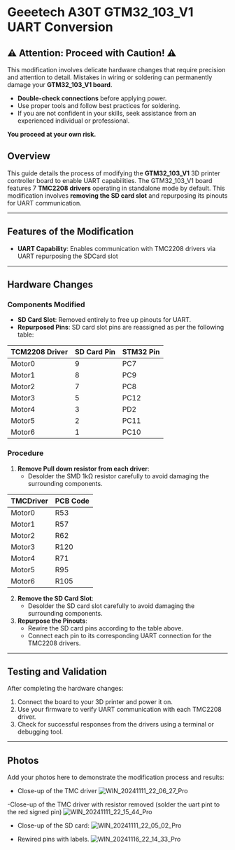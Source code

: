 # Geeetech A30T GTM32_103_V1 UART Conversion

## ⚠️ Attention: Proceed with Caution! ⚠️
This modification involves delicate hardware changes that require precision and attention to detail. Mistakes in wiring or soldering can permanently damage your **GTM32_103_V1 board**. 

- **Double-check connections** before applying power.
- Use proper tools and follow best practices for soldering.
- If you are not confident in your skills, seek assistance from an experienced individual or professional.

**You proceed at your own risk.**

## Overview
This guide details the process of modifying the **GTM32_103_V1** 3D printer controller board to enable UART capabilities. The GTM32_103_V1 board features 7 **TMC2208 drivers** operating in standalone mode by default. This modification involves **removing the SD card slot** and repurposing its pinouts for UART communication.

---

## Features of the Modification
- **UART Capability**: Enables communication with TMC2208 drivers via UART repurposing the SDCard slot
---

## Hardware Changes

### Components Modified
- **SD Card Slot**: Removed entirely to free up pinouts for UART.
- **Repurposed Pins**: SD card slot pins are reassigned as per the following table:

| TCM2208 Driver | SD Card Pin | STM32 Pin |
|-------------|-------------|-----------|
| Motor0   | 9           | PC7       |
| Motor1   | 8           | PC9       |
| Motor2   | 7           | PC8       |
| Motor3   | 5           | PC12      |
| Motor4   | 3           | PD2       |
| Motor5   | 2           | PC11      |
| Motor6   | 1           | PC10      |

### Procedure
1. **Remove Pull down resistor from each driver**:
   - Desolder the SMD 1kΩ resistor carefully to avoid damaging the surrounding components.

| TMCDriver | PCB Code |
|----------|---------------|
| Motor0   | R53           |
| Motor1   | R57           |
| Motor2   | R62           |
| Motor3   | R120          |
| Motor4   | R71           |
| Motor5   | R95           |
| Motor6   | R105          |

2. **Remove the SD Card Slot**:
   - Desolder the SD card slot carefully to avoid damaging the surrounding components.
3. **Repurpose the Pinouts**:
   - Rewire the SD card pins according to the table above.
   - Connect each pin to its corresponding UART connection for the TMC2208 drivers.

---

## Testing and Validation
After completing the hardware changes:
1. Connect the board to your 3D printer and power it on.
2. Use your firmware to verify UART communication with each TMC2208 driver.
3. Check for successful responses from the drivers using a terminal or debugging tool.

---

## Photos
Add your photos here to demonstrate the modification process and results:
- Close-up of the TMC driver
![WIN_20241111_22_06_27_Pro](https://github.com/user-attachments/assets/4087cb87-09ce-43fb-89e6-a46cbd3ec37b)

-Close-up of the TMC driver with resistor removed (solder the uart pint to the red signed pin)
![WIN_20241111_22_15_44_Pro](https://github.com/user-attachments/assets/93e99aad-5389-4c93-af6b-74d5a9548cf5)

- Close-up of the SD card:
![WIN_20241111_22_05_02_Pro](https://github.com/user-attachments/assets/35ce51f2-bd2b-458f-81bd-13cbf3f81ff3)

- Rewired pins with labels.
![WIN_20241116_22_14_33_Pro](https://github.com/user-attachments/assets/3f5f9d90-09a0-4491-9dab-4a77afd2b4ca)

